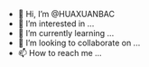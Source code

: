 - 👋 Hi, I’m @HUAXUANBAC
- 👀 I’m interested in ...
- 🌱 I’m currently learning ...
- 💞️ I’m looking to collaborate on ...
- 📫 How to reach me ...

<!---
HUAXUANBAC/HUAXUANBAC is a ✨ special ✨ repository because its `README.md` (this file) appears on your GitHub profile.
You can click the Preview link to take a look at your changes.
--->
